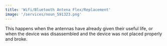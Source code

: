 ```yaml
---
title: 'Wifi/Bluetooth Antena Flex/Replacement'
image: '/services/noun_591323.png'
---
```


This happens when the antennas have already given their useful life, or when the device was disassembled and the device was not placed properly and broke.
